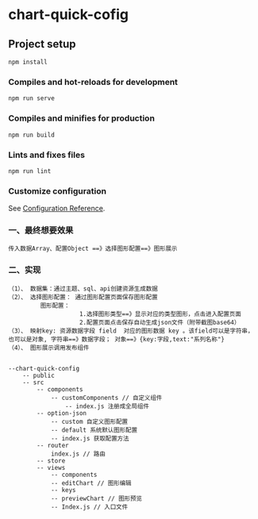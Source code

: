  
# chart-quick-cofig

## Project setup

```
npm install
```

### Compiles and hot-reloads for development

```
npm run serve
```

### Compiles and minifies for production

```
npm run build
```

### Lints and fixes files

```
npm run lint
```

### Customize configuration

See [Configuration Reference](https://cli.vuejs.org/config/).

### 一、最终想要效果

    传入数据Array、配置Object ==》选择图形配置==》图形展示

### 二、实现

    （1）、 数据集：通过主题、sql、api创建资源生成数据
    （2）、 选择图形配置： 通过图形配置页面保存图形配置
             图形配置：
                        1.选择图形类型==》显示对应的类型图形，点击进入配置页面
                        2.配置页面点击保存自动生成json文件（附带截图base64）
    （3）、 映射key: 资源数据字段 field  对应的图形数据 key 。该field可以是字符串，也可以是对象, 字符串==》数据字段； 对象==》{key:字段,text:"系列名称"}
    （4）、 图形展示调用发布组件


    --chart-quick-config
        -- public
        -- src
            -- components
                -- customComponents // 自定义组件
                    -- index.js 注册成全局组件
            -- option-json
                -- custom 自定义图形配置
                -- default 系统默认图形配置
                -- index.js 获取配置方法
            -- router
                index.js // 路由
            -- store
            -- views
                -- components
                -- editChart // 图形编辑
                -- keys
                -- previewChart // 图形预览
                -- Index.js // 入口文件
